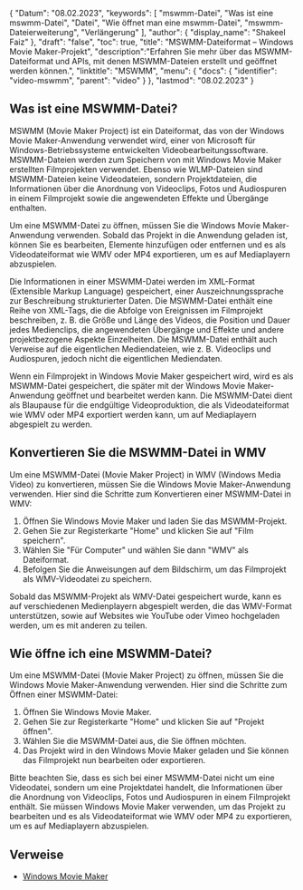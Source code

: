 {
"Datum": "08.02.2023",
  "keywords": [
"mswmm-Datei",
"Was ist eine mswmm-Datei",
"Datei",
"Wie öffnet man eine mswmm-Datei",
"mswmm-Dateierweiterung",
"Verlängerung"
],
  "author": {
"display_name": "Shakeel Faiz"
},
"draft": "false",
"toc": true,
"title": "MSWMM-Dateiformat – Windows Movie Maker-Projekt",
  "description":"Erfahren Sie mehr über das MSWMM-Dateiformat und APIs, mit denen MSWMM-Dateien erstellt und geöffnet werden können.",
"linktitle": "MSWMM",
  "menu": {
    "docs": {
      "identifier": "video-mswmm",
"parent": "video"
}
},
"lastmod": "08.02.2023"
}

## Was ist eine MSWMM-Datei?

MSWMM (Movie Maker Project) ist ein Dateiformat, das von der Windows Movie Maker-Anwendung verwendet wird, einer von Microsoft für Windows-Betriebssysteme entwickelten Videobearbeitungssoftware. MSWMM-Dateien werden zum Speichern von mit Windows Movie Maker erstellten Filmprojekten verwendet. Ebenso wie WLMP-Dateien sind MSWMM-Dateien keine Videodateien, sondern Projektdateien, die Informationen über die Anordnung von Videoclips, Fotos und Audiospuren in einem Filmprojekt sowie die angewendeten Effekte und Übergänge enthalten.

Um eine MSWMM-Datei zu öffnen, müssen Sie die Windows Movie Maker-Anwendung verwenden. Sobald das Projekt in die Anwendung geladen ist, können Sie es bearbeiten, Elemente hinzufügen oder entfernen und es als Videodateiformat wie WMV oder MP4 exportieren, um es auf Mediaplayern abzuspielen.

Die Informationen in einer MSWMM-Datei werden im XML-Format (Extensible Markup Language) gespeichert, einer Auszeichnungssprache zur Beschreibung strukturierter Daten. Die MSWMM-Datei enthält eine Reihe von XML-Tags, die die Abfolge von Ereignissen im Filmprojekt beschreiben, z. B. die Größe und Länge des Videos, die Position und Dauer jedes Medienclips, die angewendeten Übergänge und Effekte und andere projektbezogene Aspekte Einzelheiten. Die MSWMM-Datei enthält auch Verweise auf die eigentlichen Mediendateien, wie z. B. Videoclips und Audiospuren, jedoch nicht die eigentlichen Mediendaten.

Wenn ein Filmprojekt in Windows Movie Maker gespeichert wird, wird es als MSWMM-Datei gespeichert, die später mit der Windows Movie Maker-Anwendung geöffnet und bearbeitet werden kann. Die MSWMM-Datei dient als Blaupause für die endgültige Videoproduktion, die als Videodateiformat wie WMV oder MP4 exportiert werden kann, um auf Mediaplayern abgespielt zu werden.

## Konvertieren Sie die MSWMM-Datei in WMV

Um eine MSWMM-Datei (Movie Maker Project) in WMV (Windows Media Video) zu konvertieren, müssen Sie die Windows Movie Maker-Anwendung verwenden. Hier sind die Schritte zum Konvertieren einer MSWMM-Datei in WMV:

1. Öffnen Sie Windows Movie Maker und laden Sie das MSWMM-Projekt.
2. Gehen Sie zur Registerkarte "Home" und klicken Sie auf "Film speichern".
3. Wählen Sie "Für Computer" und wählen Sie dann "WMV" als Dateiformat.
4. Befolgen Sie die Anweisungen auf dem Bildschirm, um das Filmprojekt als WMV-Videodatei zu speichern.
 

Sobald das MSWMM-Projekt als WMV-Datei gespeichert wurde, kann es auf verschiedenen Medienplayern abgespielt werden, die das WMV-Format unterstützen, sowie auf Websites wie YouTube oder Vimeo hochgeladen werden, um es mit anderen zu teilen.

## Wie öffne ich eine MSWMM-Datei?

Um eine MSWMM-Datei (Movie Maker Project) zu öffnen, müssen Sie die Windows Movie Maker-Anwendung verwenden. Hier sind die Schritte zum Öffnen einer MSWMM-Datei:

1. Öffnen Sie Windows Movie Maker.
2. Gehen Sie zur Registerkarte "Home" und klicken Sie auf "Projekt öffnen".
3. Wählen Sie die MSWMM-Datei aus, die Sie öffnen möchten.
4. Das Projekt wird in den Windows Movie Maker geladen und Sie können das Filmprojekt nun bearbeiten oder exportieren.

Bitte beachten Sie, dass es sich bei einer MSWMM-Datei nicht um eine Videodatei, sondern um eine Projektdatei handelt, die Informationen über die Anordnung von Videoclips, Fotos und Audiospuren in einem Filmprojekt enthält. Sie müssen Windows Movie Maker verwenden, um das Projekt zu bearbeiten und es als Videodateiformat wie WMV oder MP4 zu exportieren, um es auf Mediaplayern abzuspielen.

## Verweise
* [Windows Movie Maker](https://en.wikipedia.org/wiki/Windows_Movie_Maker)

